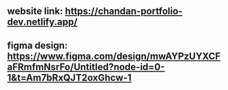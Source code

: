 website link: https://chandan-portfolio-dev.netlify.app/
---
figma design: https://www.figma.com/design/mwAYPzUYXCFaFRmfmNsrFo/Untitled?node-id=0-1&t=Am7bRxQJT2oxGhcw-1
---
